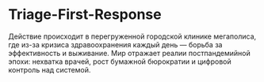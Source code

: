 # Triage-First-Response
Действие происходит в перегруженной городской клинике мегаполиса, где из-за кризиса здравоохранения каждый день — борьба за эффективность и выживание. Мир отражает реалии постпандемийной эпохи: нехватка врачей, рост бумажной бюрократии и цифровой контроль над системой.
